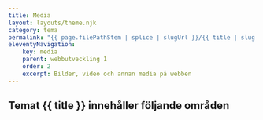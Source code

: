 ```yaml
---
title: Media
layout: layouts/theme.njk
category: tema
permalink: "{{ page.filePathStem | splice | slugUrl }}/{{ title | slug }}.html"
eleventyNavigation:
    key: media
    parent: webbutveckling 1
    order: 2
    excerpt: Bilder, video och annan media på webben
---
```

## Temat {{ title }} innehåller följande områden

